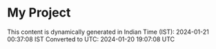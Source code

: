 # My Project

This content is dynamically generated in Indian Time (IST): 2024-01-21 00:37:08 IST
Converted to UTC: 2024-01-20 19:07:08 UTC
